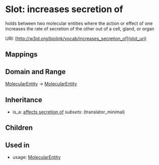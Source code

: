 # Slot: increases secretion of


holds between two molecular entities where the action or effect of one increases the rate of secretion of the other out of a cell, gland, or organ

URI: [http://w3id.org/biolink/vocab/increases_secretion_of](slot_uri)
## Mappings

## Domain and Range

[MolecularEntity](MolecularEntity.md) -> [MolecularEntity](MolecularEntity.md)
## Inheritance

 *  is_a: [affects secretion of](affects_secretion_of.md) *subsets*: (translator_minimal)
## Children

## Used in

 *  usage: [MolecularEntity](MolecularEntity.md)
